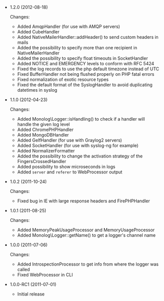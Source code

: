 * 1.2.0 (2012-08-18)

  Changes:

    * Added AmqpHandler (for use with AMQP servers)
    * Added CubeHandler
    * Added NativeMailerHandler::addHeader() to send custom headers in mails
    * Added the possibility to specify more than one recipient in NativeMailerHandler
    * Added the possibility to specify float timeouts in SocketHandler
    * Added NOTICE and EMERGENCY levels to conform with RFC 5424
    * Fixed the log records to use the php default timezone instead of UTC
    * Fixed BufferHandler not being flushed properly on PHP fatal errors
    * Fixed normalization of exotic resource types
    * Fixed the default format of the SyslogHandler to avoid duplicating datetimes in syslog

* 1.1.0 (2012-04-23)

  Changes:

    * Added Monolog\Logger::isHandling() to check if a handler will
      handle the given log level
    * Added ChromePHPHandler
    * Added MongoDBHandler
    * Added GelfHandler (for use with Graylog2 servers)
    * Added SocketHandler (for use with syslog-ng for example)
    * Added NormalizerFormatter
    * Added the possibility to change the activation strategy of the FingersCrossedHandler
    * Added possibility to show microseconds in logs
    * Added `server` and `referer` to WebProcessor output

* 1.0.2 (2011-10-24)

  Changes:

    * Fixed bug in IE with large response headers and FirePHPHandler

* 1.0.1 (2011-08-25)

  Changes:

    * Added MemoryPeakUsageProcessor and MemoryUsageProcessor
    * Added Monolog\Logger::getName() to get a logger's channel name

* 1.0.0 (2011-07-06)

  Changes:

    * Added IntrospectionProcessor to get info from where the logger was called
    * Fixed WebProcessor in CLI

* 1.0.0-RC1 (2011-07-01)

  * Initial release
